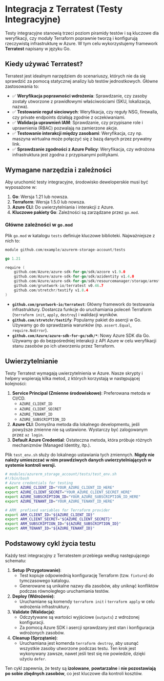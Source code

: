 # Integracja z Terratest (Testy Integracyjne)

Testy integracyjne stanowią trzeci poziom piramidy testów i są kluczowe dla weryfikacji, czy moduły Terraform poprawnie tworzą i konfigurują rzeczywistą infrastrukturę w Azure. W tym celu wykorzystujemy framework **Terratest** napisany w języku Go.

## Kiedy używać Terratest?

Terratest jest idealnym narzędziem do scenariuszy, których nie da się sprawdzić za pomocą statycznej analizy lub testów jednostkowych. Główne zastosowania to:

- ✅ **Weryfikacja poprawności wdrożenia**: Sprawdzanie, czy zasoby zostały utworzone z prawidłowymi właściwościami (SKU, lokalizacja, nazwa).
- ✅ **Testowanie reguł sieciowych**: Weryfikacja, czy reguły NSG, firewalla, czy private endpoints działają zgodnie z oczekiwaniami.
- ✅ **Walidacja uprawnień IAM**: Sprawdzanie, czy przypisane role i uprawnienia (RBAC) pozwalają na zamierzone akcje.
- ✅ **Testowanie interakcji między zasobami**: Weryfikacja, czy np. maszyna wirtualna może połączyć się z bazą danych przez prywatny link.
- ✅ **Sprawdzanie zgodności z Azure Policy**: Weryfikacja, czy wdrożona infrastruktura jest zgodna z przypisanymi politykami.

## Wymagane narzędzia i zależności

Aby uruchomić testy integracyjne, środowisko deweloperskie musi być wyposażone w:

1.  **Go**: Wersja 1.21 lub nowsza.
2.  **Terraform**: Wersja 1.5.0 lub nowsza.
3.  **Azure CLI**: Do uwierzytelniania i interakcji z Azure.
4.  **Kluczowe pakiety Go**: Zależności są zarządzane przez `go.mod`.

### Główne zależności w `go.mod`

Plik `go.mod` w katalogu `tests` definiuje kluczowe biblioteki. Najważniejsze z nich to:

```go
module github.com/example/azurerm-storage-account/tests

go 1.21

require (
	github.com/Azure/azure-sdk-for-go/sdk/azcore v1.9.0
	github.com/Azure/azure-sdk-for-go/sdk/azidentity v1.4.0
	github.com/Azure/azure-sdk-for-go/sdk/resourcemanager/storage/armstorage v1.5.0
	github.com/gruntwork-io/terratest v0.46.7
	github.com/stretchr/testify v1.8.4
)
```

-   **`github.com/gruntwork-io/terratest`**: Główny framework do testowania infrastruktury. Dostarcza funkcje do uruchamiania poleceń Terraform (`terraform init`, `apply`, `destroy`) i walidacji wyników.
-   **`github.com/stretchr/testify`**: Popularny pakiet do asercji w Go. Używamy go do sprawdzania warunków (np. `assert.Equal`, `require.NoError`).
-   **`github.com/Azure/azure-sdk-for-go/sdk/*`**: Nowy Azure SDK dla Go. Używamy go do bezpośredniej interakcji z API Azure w celu weryfikacji stanu zasobów po ich utworzeniu przez Terraform.

## Uwierzytelnianie

Testy Terratest wymagają uwierzytelnienia w Azure. Nasze skrypty i helpery wspierają kilka metod, z których korzystają w następującej kolejności:

1.  **Service Principal (Zmienne środowiskowe)**: Preferowana metoda w CI/CD.
    - `AZURE_CLIENT_ID`
    - `AZURE_CLIENT_SECRET`
    - `AZURE_TENANT_ID`
    - `AZURE_SUBSCRIPTION_ID`
2.  **Azure CLI**: Domyślna metoda dla lokalnego developmentu, jeśli powyższe zmienne nie są ustawione. Wystarczy być zalogowanym przez `az login`.
3.  **Default Azure Credential**: Ostateczna metoda, która próbuje różnych mechanizmów (Managed Identity, itp.).

Plik `test_env.sh` służy do lokalnego ustawiania tych zmiennych. **Nigdy nie należy umieszczać w nim prawdziwych danych uwierzytelniających w systemie kontroli wersji.**

```bash
# modules/azurerm_storage_account/tests/test_env.sh
#!/bin/bash
# Azure credentials for testing
export AZURE_CLIENT_ID="YOUR_AZURE_CLIENT_ID_HERE"
export AZURE_CLIENT_SECRET="YOUR_AZURE_CLIENT_SECRET_HERE"
export AZURE_SUBSCRIPTION_ID="YOUR_AZURE_SUBSCRIPTION_ID_HERE"
export AZURE_TENANT_ID="YOUR_AZURE_TENANT_ID_HERE"

# ARM_ prefixed variables for Terraform provider
export ARM_CLIENT_ID="${AZURE_CLIENT_ID}"
export ARM_CLIENT_SECRET="${AZURE_CLIENT_SECRET}"
export ARM_SUBSCRIPTION_ID="${AZURE_SUBSCRIPTION_ID}"
export ARM_TENANT_ID="${AZURE_TENANT_ID}"
```

## Podstawowy cykl życia testu

Każdy test integracyjny z Terratestem przebiega według następującego schematu:

1.  **Setup (Przygotowanie)**:
    - Test kopiuje odpowiednią konfigurację Terraform (tzw. `fixture`) do tymczasowego katalogu.
    - Generowane są unikalne nazwy dla zasobów, aby uniknąć konfliktów podczas równoległego uruchamiania testów.
2.  **Deploy (Wdrożenie)**:
    - Uruchamiane są komendy `terraform init` i `terraform apply` w celu wdrożenia infrastruktury.
3.  **Validate (Walidacja)**:
    - Odczytywane są wartości wyjściowe (`outputs`) z wdrożonej konfiguracji.
    - Za pomocą Azure SDK i asercji sprawdzany jest stan i konfiguracja wdrożonych zasobów.
4.  **Cleanup (Sprzątanie)**:
    - Uruchamiana jest komenda `terraform destroy`, aby usunąć wszystkie zasoby utworzone podczas testu. Ten krok jest wykonywany zawsze, nawet jeśli test się nie powiedzie, dzięki użyciu `defer`.

Ten cykl zapewnia, że testy są **izolowane**, **powtarzalne** i **nie pozostawiają po sobie zbędnych zasobów**, co jest kluczowe dla kontroli kosztów.